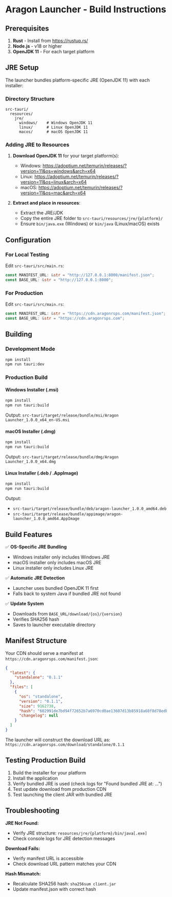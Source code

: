 # Aragon Launcher - Build Instructions

## Prerequisites

1. **Rust** - Install from https://rustup.rs/
2. **Node.js** - v18 or higher
3. **OpenJDK 11** - For each target platform

## JRE Setup

The launcher bundles platform-specific JRE (OpenJDK 11) with each installer:

### Directory Structure
```
src-tauri/
  resources/
    jre/
      windows/    # Windows OpenJDK 11
      linux/      # Linux OpenJDK 11  
      macos/      # macOS OpenJDK 11
```

### Adding JRE to Resources

1. **Download OpenJDK 11** for your target platform(s):
   - Windows: https://adoptium.net/temurin/releases/?version=11&os=windows&arch=x64
   - Linux: https://adoptium.net/temurin/releases/?version=11&os=linux&arch=x64
   - macOS: https://adoptium.net/temurin/releases/?version=11&os=mac&arch=x64

2. **Extract and place in resources**:
   - Extract the JRE/JDK
   - Copy the entire JRE folder to `src-tauri/resources/jre/{platform}/`
   - Ensure `bin/java.exe` (Windows) or `bin/java` (Linux/macOS) exists

## Configuration

### For Local Testing

Edit `src-tauri/src/main.rs`:
```rust
const MANIFEST_URL: &str = "http://127.0.0.1:8000/manifest.json";
const BASE_URL: &str = "http://127.0.0.1:8000";
```

### For Production

Edit `src-tauri/src/main.rs`:
```rust
const MANIFEST_URL: &str = "https://cdn.aragonrsps.com/manifest.json";
const BASE_URL: &str = "https://cdn.aragonrsps.com";
```

## Building

### Development Mode
```bash
npm install
npm run tauri:dev
```

### Production Build

#### Windows Installer (.msi)
```bash
npm install
npm run tauri:build
```
Output: `src-tauri/target/release/bundle/msi/Aragon Launcher_1.0.0_x64_en-US.msi`

#### macOS Installer (.dmg)
```bash
npm install
npm run tauri:build
```
Output: `src-tauri/target/release/bundle/dmg/Aragon Launcher_1.0.0_x64.dmg`

#### Linux Installer (.deb / .AppImage)
```bash
npm install
npm run tauri:build
```
Output: 
- `src-tauri/target/release/bundle/deb/aragon-launcher_1.0.0_amd64.deb`
- `src-tauri/target/release/bundle/appimage/aragon-launcher_1.0.0_amd64.AppImage`

## Build Features

✅ **OS-Specific JRE Bundling**
- Windows installer only includes Windows JRE
- macOS installer only includes macOS JRE
- Linux installer only includes Linux JRE

✅ **Automatic JRE Detection**
- Launcher uses bundled OpenJDK 11 first
- Falls back to system Java if bundled JRE not found

✅ **Update System**
- Downloads from `BASE_URL/download/{os}/{version}`
- Verifies SHA256 hash
- Saves to launcher executable directory

## Manifest Structure

Your CDN should serve a manifest at `https://cdn.aragonrsps.com/manifest.json`:

```json
{
  "latest": {
    "standalone": "0.1.1"
  },
  "files": [
    {
      "os": "standalone",
      "version": "0.1.1",
      "size": 9162738,
      "hash": "602991de7bd94f72652b7a6970cd0ae13607d13b85918a68f8d78edb838b9ca0",
      "changelog": null
    }
  ]
}
```

The launcher will construct the download URL as:
`https://cdn.aragonrsps.com/download/standalone/0.1.1`

## Testing Production Build

1. Build the installer for your platform
2. Install the application
3. Verify bundled JRE is used (check logs for "Found bundled JRE at: ...")
4. Test update download from production CDN
5. Test launching the client JAR with bundled JRE

## Troubleshooting

**JRE Not Found:**
- Verify JRE structure: `resources/jre/{platform}/bin/java[.exe]`
- Check console logs for JRE detection messages

**Download Fails:**
- Verify manifest URL is accessible
- Check download URL pattern matches your CDN

**Hash Mismatch:**
- Recalculate SHA256 hash: `sha256sum client.jar`
- Update manifest.json with correct hash
